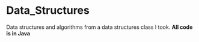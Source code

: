# Data_Structures
Data structures and algorithms from a data structures class I took. **All code is in Java**
